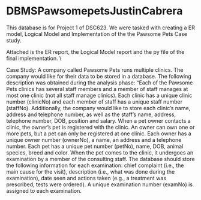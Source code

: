 # DBMSPawsomepetsJustinCabrera

This database is for Project 1 of DSC623.
We were tasked with creating a ER model, Logical Model and Implementation of the the Pawsome Pets Case study. 

Attached is the ER report, the Logical Model report and the py file of the final implementation. \

Case Study:
A company called Pawsome Pets runs multiple clinics. The company would like for their data
to be stored in a database. The following description was obtained during the analysis phase:
“Each of the Pawsome Pets clinics has several staff members and a member of staff manages
at most one clinic (not all staff manage clinics). Each clinic has a unique clinic number
(clinicNo) and each member of staff has a unique staff number (staffNo). Additionally, the
company would like to store each clinic’s name, address and telephone number, as well as the
staff’s name, address, telephone number, DOB, position and salary.
When a pet owner contacts a clinic, the owner’s pet is registered with the clinic. An owner can
own one or more pets, but a pet can only be registered at one clinic. Each owner has a unique
owner number (ownerNo), a name, an address and a telephone number. Each pet has a unique
pet number (petNo), name, DOB, animal species, breed and color.
When the pet comes to the clinic, it undergoes an examination by a member of the consulting
staff. The database should store the following information for each examination: chief
complaint (i.e., the main cause for the visit), description (i.e., what was done during the
examination), date seen and actions taken (e.g., a treatment was prescribed, tests were
ordered). A unique examination number (examNo) is assigned to each examination.
